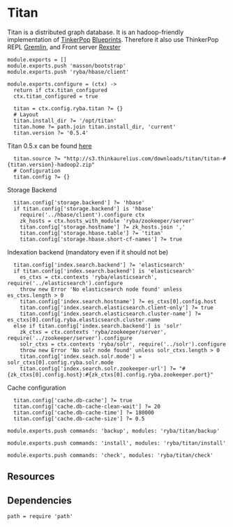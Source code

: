 
# Titan

Titan is a distributed graph database. It is an hadoop-friendly implementation of [TinkerPop]
[Blueprints]. Therefore it also use ThinkerPop REPL [Gremlin], and Front server [Rexster]

    module.exports = []
    module.exports.push 'masson/bootstrap'
    module.exports.push 'ryba/hbase/client'

    module.exports.configure = (ctx) ->
      return if ctx.titan_configured
      ctx.titan_configured = true

      titan = ctx.config.ryba.titan ?= {}
      # Layout
      titan.install_dir ?= '/opt/titan'
      titan.home ?= path.join titan.install_dir, 'current'
      titan.version ?= '0.5.4'

Titan 0.5.x can be found [here](http://s3.thinkaurelius.com/downloads/titan/titan-#{titan.version}-hadoop2.zip)

      titan.source ?= "http://s3.thinkaurelius.com/downloads/titan/titan-#{titan.version}-hadoop2.zip"
      # Configuration
      titan.config ?= {}

Storage Backend

      titan.config['storage.backend'] ?= 'hbase'
      if titan.config['storage.backend'] is 'hbase'
        require('../hbase/client').configure ctx
        zk_hosts = ctx.hosts_with_module 'ryba/zookeeper/server'
        titan.config['storage.hostname'] ?= zk_hosts.join ','
        titan.config['storage.hbase.table'] ?= 'titan'
        titan.config['storage.hbase.short-cf-names'] ?= true

Indexation backend (mandatory even if it should not be)

      titan.config['index.search.backend'] ?= 'elasticsearch'
      if titan.config['index.search.backend'] is 'elasticsearch'
        es_ctxs = ctx.contexts 'ryba/elasticsearch', require('../elasticsearch').configure
        throw new Error 'No elasticsearch node found' unless es_ctxs.length > 0
        titan.config['index.search.hostname'] ?= es_ctxs[0].config.host
        titan.config['index.search.elasticsearch.client-only'] ?= true
        titan.config['index.search.elasticsearch.cluster-name'] ?= es_ctxs[0].config.ryba.elasticsearch.cluster.name
      else if titan.config['index.search.backend'] is 'solr'
        zk_ctxs = ctx.contexts 'ryba/zookeeper/server', require('../zookeeper/server').configure
        solr_ctxs = ctx.contexts 'ryba/solr', require('../solr').configure
        throw new Error 'No solr node found' unless solr_ctxs.length > 0
        titan.config['index.seach.solr.mode'] = solr_ctxs[0].config.ryba.solr.mode
        titan.config['index.search.solr.zookeeper-url'] ?= "#{zk_ctxs[0].config.host}:#{zk_ctxs[0].config.ryba.zookeeper.port}"

Cache configuration

      titan.config['cache.db-cache'] ?= true
      titan.config['cache.db-cache-clean-wait'] ?= 20
      titan.config['cache.db-cache-time'] ?= 180000
      titan.config['cache.db-cache-size'] ?= 0.5

    module.exports.push commands: 'backup', modules: 'ryba/titan/backup'

    module.exports.push commands: 'install', modules: 'ryba/titan/install'

    module.exports.push commands: 'check', modules: 'ryba/titan/check'

## Resources

[TinkerPop]: http://www.tinkerpop.com/
[Blueprints]: https://github.com/tinkerpop/blueprints/wiki
[Gremlin]: https://github.com/tinkerpop/gremlin/wiki
[Rexster]: https://github.com/tinkerpop/rexster/wiki

## Dependencies

    path = require 'path'

